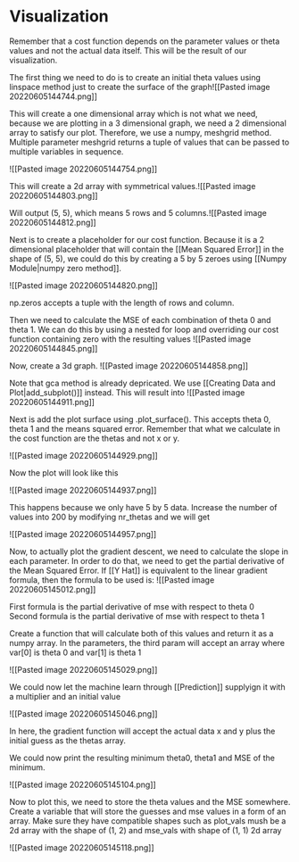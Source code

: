 # Visualization
Remember that a cost function depends on the parameter values or theta values and not the actual data itself. This will be the result of our visualization.  
  
The first thing we need to do is to create an initial theta values using linspace method just to create the surface of the graph![[Pasted image 20220605144744.png]]

This will create a one dimensional array which is not what we need, because we are plotting in a 3 dimensional graph, we need a 2 dimensional array to satisfy our plot. Therefore, we use a numpy, meshgrid method. Multiple parameter meshgrid returns a tuple of values that can be passed to multiple variables in sequence.

![[Pasted image 20220605144754.png]]

This will create a 2d array with symmetrical values.![[Pasted image 20220605144803.png]]

Will output (5, 5), which means 5 rows and 5 columns.![[Pasted image 20220605144812.png]]

Next is to create a placeholder for our cost function. Because it is a 2 dimensional placeholder that will contain the [[Mean Squared Error]] in the shape of (5, 5), we could do this by creating a 5 by 5 zeroes using [[Numpy Module|numpy zero method]].

![[Pasted image 20220605144820.png]]

np.zeros accepts a tuple with the length of rows and column.

Then we need to calculate the MSE of each combination of theta 0 and theta 1. We can do this by using a nested for loop and overriding our cost function containing zero with the resulting values
![[Pasted image 20220605144845.png]]

Now, create a 3d graph.
![[Pasted image 20220605144858.png]]

Note that gca method is already depricated. We use  [[Creating Data and Plot|add_subplot()]] instead. This will result into
![[Pasted image 20220605144911.png]]


Next is add the plot surface using .plot_surface(). This accepts theta 0, theta 1 and the means squared error. Remember that what we calculate in the cost function are the thetas and not x or y.

![[Pasted image 20220605144929.png]]

Now the plot will look like this

![[Pasted image 20220605144937.png]]

This happens because we only have 5 by 5 data. Increase the number of values into 200 by modifying nr_thetas and we will get

![[Pasted image 20220605144957.png]]

Now, to actually plot the gradient descent, we need to calculate the slope in each parameter. In order to do that, we need to get the partial derivative of the Mean Squared Error. If [[Y Hat]] is equivalent to the linear gradient formula, then the formula to be used is:
![[Pasted image 20220605145012.png]]

First formula is the partial derivative of mse with respect to theta 0  
Second formula is the partial derivative of mse with respect to theta 1  
  
Create a function that will calculate both of this values and return it as a numpy array. In the parameters, the third param will accept an array where var\[0] is theta 0 and var\[1] is theta 1

![[Pasted image 20220605145029.png]]


We could now let the machine learn through [[Prediction]] supplyign it with a multiplier and an initial value

![[Pasted image 20220605145046.png]]

In here, the gradient function will accept the actual data x and y plus the initial guess as the thetas array.  
  
We could now print the resulting minimum theta0, theta1 and MSE of the minimum.

![[Pasted image 20220605145104.png]]

Now to plot this, we need to store the theta values and the MSE somewhere. Create a variable that will store the guesses and mse values in a form of an array. Make sure they have compatible shapes such as plot_vals mush be a 2d array with the shape of (1, 2) and mse_vals with shape of (1, 1) 2d array

![[Pasted image 20220605145118.png]]